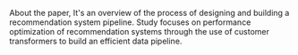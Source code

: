 About the paper, It's an overview of the process of designing and building a recommendation system pipeline. Study focuses on performance optimization of recommendation systems through the use of customer transformers to build an efficient data pipeline.
